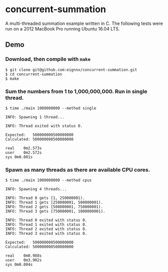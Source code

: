 # concurrent-summation
A multi-threaded summation example written in C. The following tests were run on a 2012 MacBook Pro running Ubuntu 16.04 LTS.

## Demo

### Download, then compile with `make`

```shell
$ git clone git@github.com:eignnx/concurrent-summation.git
$ cd concurrent-summation
$ make
```

### Sum the numbers from 1 to 1,000,000,000. Run in single thread.

```shell
$ time ./main 1000000000 --method single

INFO: Spawning 1 thread...

INFO: Thread exited with status 0.

Expected:   500000000500000000
Calculated: 500000000500000000

real	0m2.573s
user	0m2.572s
sys	0m0.001s

```

### Spawn as many threads as there are available CPU cores.

```shell
$ time ./main 1000000000 --method cpus

INFO: Spawning 4 threads...

INFO: Thread 0 gets [1, 250000001).
INFO: Thread 1 gets [250000001, 500000001).
INFO: Thread 2 gets [500000001, 750000001).
INFO: Thread 3 gets [750000001, 1000000001).

INFO: Thread 0 exited with status 0.
INFO: Thread 1 exited with status 0.
INFO: Thread 2 exited with status 0.
INFO: Thread 3 exited with status 0.

Expected:   500000000500000000
Calculated: 500000000500000000

real	0m0.988s
user	0m3.902s
sys	0m0.004s
```
